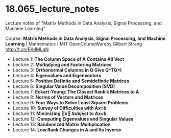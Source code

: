 # 18.065_lecture_notes
Lecture notes of "Matrix Methods in Data Analysis, Signal Processing, and Machine Learning"

Course: **Matrix Methods in Data Analysis, Signal Processing, and Machine Learning** | Mathematics | MIT OpenCourseWareby Gilbert Strang http://t.cn/EKdMLqN

- Lecture 1: **The Column Space of A Contains All Vect**
- Lecture 2: **Multiplying and Factoring Matrices** 
- Lecture 3: **Orthonormal Columns in Q Give Q^TQ=I**
- Lecture 4: **Eigenvalues and Eigenvectors**
- Lecture 5: **Positive Definite and Semidefinite Matrices** 
- Lecture 6: **Singular Value Decomposition (SVD)**
- Lecture 7: **Eckart-Young: The Closest Rank k Matrices to A**
- Lecture 8: **Norms of Vectors and Matrices** 
- Lecture 9: **Four Ways to Solve Least Square Problems** 
- Lecture 10: **Survey of Difficulties with Ax=b**
- Lecture 11: **Minimizing ||x|| Subject to Ax=b**
- Lecture 12: **Computing Eigenvalues and Singular Values** 
- Lecture 13: **Randomized Matrix Multiplication** 
- Lecture 14: **Low Rank Changes in A and Its Inverse** 

